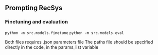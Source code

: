 ## Prompting RecSys
### Finetuning and evaluation
`python -m src.models.finetune`
`python -m src.models.eval`

Both files requires .json parameters file
The paths file should be specified directly in the code, in the params_list variable
